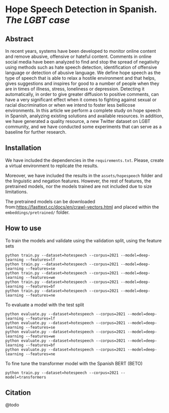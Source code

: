 # Hope Speech Detection in Spanish. *The LGBT case*
## Abstract
In recent years, systems have been developed to monitor online content and 
remove abusive, offensive or hateful content. Comments in online social media 
have been analyzed to find and stop the spread of negativity using methods 
such as hate speech detection, identification of offensive language or detection 
of abusive language. We define hope speech as the type of speech that is able to 
relax a hostile environment and that helps, gives suggestions and inspires for 
good to a number of people when they are in times of illness, stress, loneliness 
or depression. Detecting it automatically, in order to give greater diffusion to 
positive comments, can have a very significant effect when it comes to fighting 
against sexual or racial discrimination or when we intend to foster less bellicose 
environments. In this article we perform a complete study on hope speech in 
Spanish, analyzing existing solutions and available resources. In addition, we 
have generated a quality resource, a new Twitter dataset on LGBT community, and 
we have conducted some experiments that can serve as a baseline for further 
research.

## Installation
We have included the dependencies in the ```requirements.txt```. Please, create a 
virtual environment to replicate the results.

Moreover, we have included the results in the ```assets/hopespeech``` folder and the 
linguistic and negation features. However, the rest of features, the pretrained models,
nor the models trained are not included due to size limitations. 

The pretrained models can be downloaded from:https://fasttext.cc/docs/en/crawl-vectors.html
and placed within the ```embeddings/pretrained/``` folder.


## How to use
To train the models and validate using the validation split, using the feature sets

```
python train.py --dataset=hotespeech --corpus=2021 --model=deep-learning --features=lf
python train.py --dataset=hotespeech --corpus=2021 --model=deep-learning --features=se
python train.py --dataset=hotespeech --corpus=2021 --model=deep-learning --features=we
python train.py --dataset=hotespeech --corpus=2021 --model=deep-learning --features=bf
python train.py --dataset=hotespeech --corpus=2021 --model=deep-learning --features=ne
```

To evaluate a model with the test split
```
python evaluate.py --dataset=hotespeech --corpus=2021 --model=deep-learning --features=lf
python evaluate.py --dataset=hotespeech --corpus=2021 --model=deep-learning --features=se
python evaluate.py --dataset=hotespeech --corpus=2021 --model=deep-learning --features=we
python evaluate.py --dataset=hotespeech --corpus=2021 --model=deep-learning --features=bf
python evaluate.py --dataset=hotespeech --corpus=2021 --model=deep-learning --features=ne
```

To fine tune the transformer model with the Spanish BERT (BETO)
```
python train.py --dataset=hotespeech --corpus=2021 --model=transformers
```


## Citation
@todo